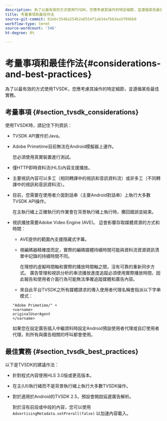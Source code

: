 ```yaml
---
description: 為了以最有效的方式使用TVSDK，您應考慮其操作的特定細節，並遵循某些最佳實務。
title: 考量事項和最佳作法
source-git-commit: 02ebc3548a254b2a6554f1ab34afbb3ea5f09bb8
workflow-type: tm+mt
source-wordcount: '346'
ht-degree: 0%

---
```


# 考量事項和最佳作法{#considerations-and-best-practices}

為了以最有效的方式使用TVSDK，您應考慮其操作的特定細節，並遵循某些最佳實務。

## 考量事項 {#section_tvsdk_considerations}

使用TVSDK時，請記住下列資訊：

* TVSDK API實作於Java。
* Adobe Primetime目前無法在Android模擬器上運作。

  您必須使用真實裝置進行測試。
* 僅HTTP即時資料流(HLS)內容支援播放。
* 主要視訊內容可以多工（相同轉譯中的視訊和音訊資料流）或非多工（不同轉譯中的視訊和音訊資料流）。
* 目前，您需要在使用者介面對話串（主要Android對話串）上執行大多數TVSDK API操作。

  在主執行緒上正確執行的作業會在背景執行緒上執行時，擲回錯誤並結束。
* 視訊播放需要Adobe Video Engine (AVE)。 這會影響存取媒體資源的方式和時間：

   * AVE提供的範圍內支援隱藏式字幕。
   * 視編碼器精確度而定，實際的編碼媒體持續時間可能與資料流資源資訊清單中記錄的持續時間不同。

     在理想的虛擬時間軸和實際的播放時間軸之間，沒有可靠的重新同步方式。 廣告管理和視訊分析的串流播放進度追蹤必須使用實際播放時間，因此報告和使用者介面行為可能無法準確追蹤媒體和廣告內容。
   * 來自此平台TVSDK之所有媒體請求的傳入使用者代理名稱會指派以下字串模式：

  ```
  "Adobe Primetime/" + 
  <varname>
  originalUserAgent
  </varname> 
  ```

  如果您在設定廣告插入中繼資料時設定Android預設使用者代理或自訂使用者代理，則所有與廣告相關的呼叫都會使用。

## 最佳實務 {#section_tvsdk_best_practices}

以下是TVSDK的建議作法：

* 針對程式內容使用HLS 3.0版或更高版本。
* 在主(UI)執行緒而不是背景執行緒上執行大多數TVSDK操作。
* 對於適用於Android的TVSDK 2.5，預設會開啟延遲廣告解析。

  對於沒有前段或中段的內容，您可以使用 `AdvertisingMetadata.setPreroll(false)` 以加速內容載入。
